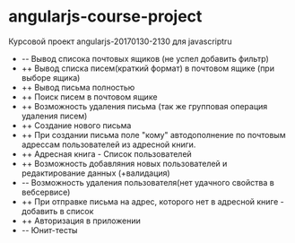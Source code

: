 # angularjs-course-project
Курсовой проект angularjs-20170130-2130 для javascriptru



- -- Вывод списока почтовых ящиков (не успел добавить фильтр)
- ++ Вывод списка писем(краткий формат) в почтовом ящике (при выборе ящика)
- ++ Вывод письма полностью
- ++ Поиск писем в почтовом ящике
- ++ Возможность удаления письма (так же групповая операция удаления писем)
- ++ Создание нового письма
- ++ При создании письма поле "кому" автодополнение по почтовым адрессам пользователей из адресной книги.
- ++ Адресная книга - Список пользователей
- ++ Возможность добавляния новых пользователей и редактирование данных (+валидация)
- -- Возможность удаления пользователя(нет удачного свойства в вебсервисе)
- ++ При отправке письма на адрес, которого нет в адресной книге - добавить в список
- ++ Авторизация в приложении
- -- Юнит-тесты
